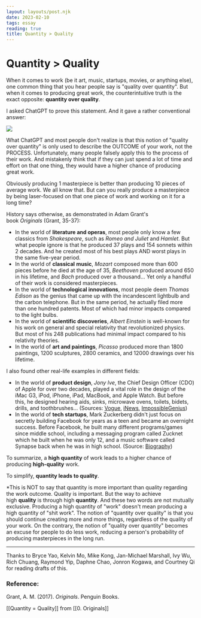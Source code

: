 ```yaml
---
layout: layouts/post.njk
date: 2023-02-10
tags: essay
reading: true
title: Quantity > Quality
---
```

# Quantity > Quality
When it comes to work (be it art, music, startups, movies, or anything else), one common thing that you hear people say is "quality over quantity". But when it comes to producing great work, the counterintuitive truth is the exact opposite: **quantity over quality**.

I asked ChatGPT to prove this statement. And it gave a rather conventional answer:

![](https://www.fabioxie.com/content/images/2023/02/Screenshot-2023-02-10-at-10.30.46.png)

What ChatGPT and most people don't realize is that this notion of "quality over quantity" is only used to describe the OUTCOME of your work, not the PROCESS. Unfortunately, many people falsely apply this to the process of their work. And mistakenly think that if they can just spend a lot of time and effort on that one thing, they would have a higher chance of producing great work.

Obviously producing 1 masterpiece is better than producing 10 pieces of average work. We all know that. But can you really produce a masterpiece by being laser-focused on that one piece of work and working on it for a long time?

History says otherwise, as demonstrated in Adam Grant's book _Originals_ (Grant, 35-37):

-   In the world of **literature and operas**, most people only know a few classics from _Shakespeare_, such as _Romeo and Juliet_ and _Hamlet_. But what people ignore is that he produced 37 plays and 154 sonnets within 2 decades. And he created most of his best plays AND worst plays in the same five-year period.
-   In the world of **classical** **music**, _Mozart_ composed more than 600 pieces before he died at the age of 35, _Beethoven_ produced around 650 in his lifetime, and _Bach_ produced over a thousand... Yet only a handful of their work is considered masterpieces.
-   In the world of **technological innovations**, most people deem _Thomas Edison_ as the genius that came up with the incandescent lightbulb and the carbon telephone. But in the same period, he actually filed more than one hundred patents. Most of which had minor impacts compared to the light bulbs.
-   In the world of **scientific discoveries**, _Albert Einstein_ is well-known for his work on general and special relativity that revolutionized physics. But most of his 248 publications had minimal impact compared to his relativity theories.
-   In the world of **art and paintings**, _Picasso_ produced more than 1800 paintings, 1200 sculptures, 2800 ceramics, and 12000 drawings over his lifetime.

I also found other real-life examples in different fields:

-   In the world of **product design**, _Jony Ive_, the Chief Design Officer (CDO) of Apple for over two decades, played a vital role in the design of the iMac G3, iPod, iPhone, iPad, MacBook, and Apple Watch. But before this, he designed hearing aids, sinks, microwave ovens, toilets, bidets, drills, and toothbrushes... (Sources: [Vogue](https://www.vogue.com/article/apple-design-genius-jonathan-ive), [iNews](https://inews.co.uk/news/technology/sir-jony-ives-final-year-project-student-video-phone-18-years-iphone-67728#:~:text=4%3A47%20pm), [ImpossibleGenius](http://impossiblegenius.com/genius/jonathan-ive/))
-   In the world of **tech startups**, Mark Zuckerberg didn't just focus on secretly building Facebook for years as a teen and became an overnight success. Before Facebook, he built many different programs/games since middle school, including a messaging program called Zucknet which he built when he was only 12, and a music software called Synapse back when he was in high school. (Source: [Biography](https://www.biography.com/business-leaders/mark-zuckerberg))

To summarize, a **high quantity** of work leads to a higher chance of producing **high-quality** work.

To simplify, **quantity leads to quality**.

*This is NOT to say that quantity is more important than quality regarding the work outcome. Quality is important. But the way to achieve high **quality** is through high **quantity**. And these two words are not mutually exclusive. Producing a high quantity of "work" doesn't mean producing a high quantity of "shit work". The notion of "quantity over quality" is that you should continue creating more and more things, regardless of the quality of your work. On the contrary, the notion of "quality over quantity" becomes an excuse for people to do less work, reducing a person's probability of producing masterpieces in the long run.

---

Thanks to Bryce Yao, Kelvin Mo, Mike Kong, Jan-Michael Marshall, Ivy Wu, Rich Chuang, Raymond Yip, Daphne Chao, Jonron Kogawa, and Courtney Qi for reading drafts of this.


### Reference:

Grant, A. M. (2017). _Originals_. Penguin Books.

[[Quantity = Quality]] from [[0. Originals]]